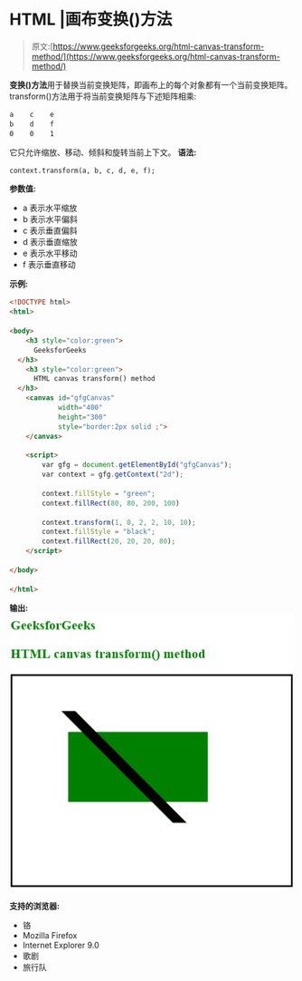 # HTML |画布变换()方法

> 原文:[https://www.geeksforgeeks.org/html-canvas-transform-method/](https://www.geeksforgeeks.org/html-canvas-transform-method/)

**变换()方法**用于替换当前变换矩阵，即画布上的每个对象都有一个当前变换矩阵。transform()方法用于将当前变换矩阵与下述矩阵相乘:

```html
a    c    e
b    d    f
0    0    1
```

它只允许缩放、移动、倾斜和旋转当前上下文。
**语法:**

```html
context.transform(a, b, c, d, e, f);
```

**参数值:**

*   a 表示水平缩放
*   b 表示水平偏斜
*   c 表示垂直偏斜
*   d 表示垂直缩放
*   e 表示水平移动
*   f 表示垂直移动

**示例:**

```html
<!DOCTYPE html>
<html>

<body>
    <h3 style="color:green"> 
      GeeksforGeeks
  </h3>
    <h3 style="color:green">
      HTML canvas transform() method
  </h3>
    <canvas id="gfgCanvas"
            width="400" 
            height="300" 
            style="border:2px solid ;">
    </canvas>

    <script>
        var gfg = document.getElementById("gfgCanvas");
        var context = gfg.getContext("2d");

        context.fillStyle = "green";
        context.fillRect(80, 80, 200, 100)

        context.transform(1, 0, 2, 2, 10, 10);
        context.fillStyle = "black";
        context.fillRect(20, 20, 20, 80);
    </script>

</body>

</html>
```

**输出:**
![](img/f718cbed87deda8600898d603983fd9d.png)

**支持的浏览器:**

*   铬
*   Mozilla Firefox
*   Internet Explorer 9.0
*   歌剧
*   旅行队